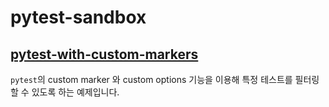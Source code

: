 # pytest-sandbox

## [pytest-with-custom-markers](./pytest-with-custom-markers/README.md)

`pytest`의 custom marker 와 custom options 기능을 이용해 특정 테스트를 필터링할 수 있도록 하는 예제입니다.
